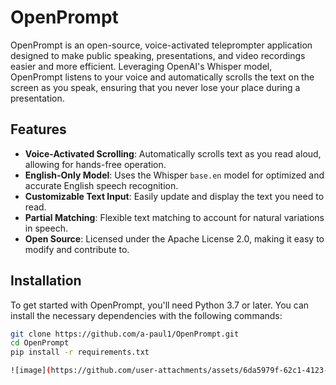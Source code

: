 # OpenPrompt

OpenPrompt is an open-source, voice-activated teleprompter application designed to make public speaking, presentations, and video recordings easier and more efficient. Leveraging OpenAI's Whisper model, OpenPrompt listens to your voice and automatically scrolls the text on the screen as you speak, ensuring that you never lose your place during a presentation.

## Features

- **Voice-Activated Scrolling**: Automatically scrolls text as you read aloud, allowing for hands-free operation.
- **English-Only Model**: Uses the Whisper `base.en` model for optimized and accurate English speech recognition.
- **Customizable Text Input**: Easily update and display the text you need to read.
- **Partial Matching**: Flexible text matching to account for natural variations in speech.
- **Open Source**: Licensed under the Apache License 2.0, making it easy to modify and contribute to.

## Installation

To get started with OpenPrompt, you'll need Python 3.7 or later. You can install the necessary dependencies with the following commands:

```bash
git clone https://github.com/a-paul1/OpenPrompt.git
cd OpenPrompt
pip install -r requirements.txt

![image](https://github.com/user-attachments/assets/6da5979f-62c1-4123-8c90-6b9e74c62f4c)
